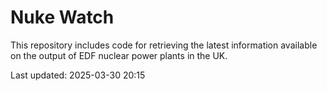 # Nuke Watch

This repository includes code for retrieving the latest information available on the output of EDF nuclear power plants in the UK.

Last updated: 2025-03-30 20:15